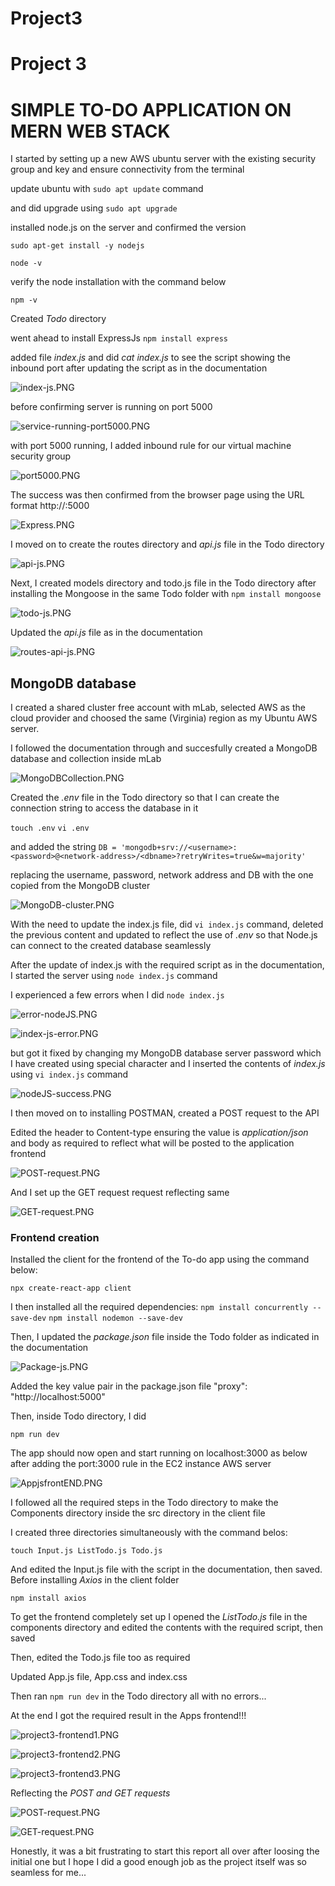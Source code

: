 # Project3

# Project 3

# SIMPLE TO-DO APPLICATION ON MERN WEB STACK


I started by setting up a new AWS ubuntu server with the existing security group and key and ensure connectivity from the terminal

update ubuntu with `sudo apt update` command

and did upgrade using `sudo apt upgrade`

installed node.js on the server and confirmed the version

`sudo apt-get install -y nodejs`

`node -v`

verify the node installation with the command below

`npm -v`

Created _*Todo*_ directory

went ahead to install ExpressJs
`npm install express` 

added file _*index.js*_ and did _*cat index.js*_ to see the script showing the inbound port after updating the script as in the documentation

![index-js.PNG](./images/index-js.PNG)
 

 before confirming server is running on port 5000

![service-running-port5000.PNG](./images/service-running-port5000.PNG)

with port 5000 running, I added inbound rule for our virtual machine security group

![port5000.PNG](./images/port5000.PNG)

The success was then confirmed from the browser page using the URL format http://<PublicIP-or-PublicDNS>:5000

![Express.PNG](./images/Express.PNG)

I moved on to create the routes directory and _*api.js*_ file in the Todo directory

![api-js.PNG](./images/api-js.PNG)


Next, I created models directory and todo.js file in the Todo directory after installing the Mongoose in the same Todo folder with `npm install mongoose`

![todo-js.PNG](./images/todo-js.PNG)

Updated the _*api.js*_ file as in the documentation

![routes-api-js.PNG](./images/routes-api-js.PNG)


## MongoDB database
I created a shared cluster free account with mLab, selected AWS as the cloud provider and choosed the same (Virginia) region as my Ubuntu AWS server.

I followed the documentation through and succesfully created a MongoDB database and collection inside mLab

![MongoDBCollection.PNG](./images/MongoDBCollection.PNG)

Created the _*.env*_ file in the Todo directory so that I can create the connection string to access the database in it

`touch .env`
`vi .env`

and added the string
`DB = 'mongodb+srv://<username>:<password>@<network-address>/<dbname>?retryWrites=true&w=majority'`

replacing the username, password, network address and DB with the one copied from the MongoDB cluster

![MongoDB-cluster.PNG](./images/MongoDB-cluster.PNG)


With the need to update the index.js file, did `vi index.js` command, deleted the previous content and updated to reflect the use of *_.env_* so that Node.js can connect to the created database seamlessly

After the update of index.js with the required script as in the documentation, I started the server using `node index.js` command

I experienced a few errors when I did `node index.js`

![error-nodeJS.PNG](./images/error-nodeJS.PNG)

![index-js-error.PNG](./images/index-js-error.PNG)

but got it fixed by changing my MongoDB database server password which I have created using special character and I inserted the contents of _*index.js*_ using `vi index.js` command

![nodeJS-success.PNG](./images/nodeJS-success.PNG)

I then moved on to installing POSTMAN, created a POST request to the API 

Edited the header to Content-type ensuring the value is _*application/json*_ and body as required to reflect what will be posted to the application frontend

![POST-request.PNG](./images/POST-request.PNG)

And I set up the GET request request reflecting same

![GET-request.PNG](./images/GET-request.PNG)


### Frontend creation
Installed the client for the frontend of the To-do app using the command below:

`npx create-react-app client`

I then installed all the required dependencies:
`npm install concurrently --save-dev`
`npm install nodemon --save-dev`

Then, I updated the _*package.json*_ file inside the Todo folder as indicated in the documentation

![Package-js.PNG](./images/Package-js.PNG)

Added the key value pair in the package.json file "proxy": "http://localhost:5000"

Then, inside Todo directory, I did

`npm run dev`

The app should now open and start running on localhost:3000 as below after adding the port:3000 rule in the EC2 instance AWS server


![AppjsfrontEND.PNG](./images/AppjsfrontEND.PNG)

I followed all the required steps in the Todo directory to make the Components directory inside the src directory in the client file

I created three directories simultaneously with the command belos:

`touch Input.js ListTodo.js Todo.js`

And edited the Input.js file with the script in the documentation, then saved. Before installing _*Axios*_ in the client folder

`npm install axios`

To get the frontend completely set up
I opened the _*ListTodo.js*_ file in the components directory and edited the contents with the required script, then saved

Then, edited the Todo.js file too as required

Updated App.js file, App.css and index.css

Then ran `npm run dev` in the Todo directory all with no errors...

At the end I got the required result in the Apps frontend!!!


![project3-frontend1.PNG](./images/project3-frontend1.PNG)

![project3-frontend2.PNG](./images/project3-frontend2.PNG)

![project3-frontend3.PNG](./images/project3-frontend3.PNG)

Reflecting the _*POST and GET requests*_

![POST-request.PNG](./images/POST-request.PNG)

![GET-request.PNG](./images/GET-request.PNG)



>
Honestly, it was a bit frustrating to start this report all over after loosing the initial one but I hope I did a good enough job as the project itself was so seamless for me...








